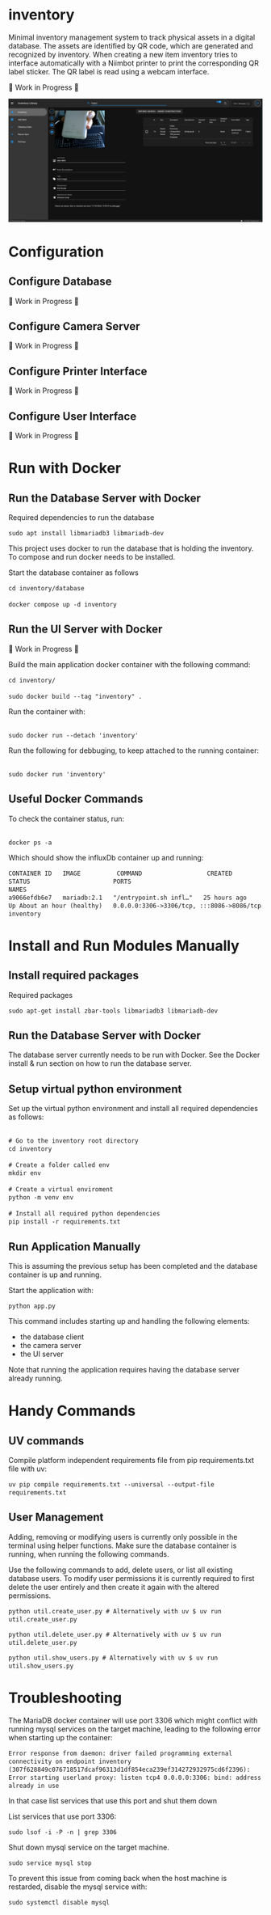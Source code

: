 # inventory

Minimal inventory management system to track physical assets in a digital database. The assets are identified by QR code, which are generated and recognized by inventory. When creating a new item inventory tries to interface automatically with a Niimbot printer to print the corresponding QR label sticker. The QR label is read using a webcam interface.

:construction: Work in Progress :construction:

![inventory](https://github.com/maxxonair/inventory/blob/main/frontend/data/inventory_example_ui_home.png?raw=true)

# Configuration

## Configure Database

:construction: Work in Progress :construction:

## Configure Camera Server

:construction: Work in Progress :construction:

## Configure Printer Interface

:construction: Work in Progress :construction:

## Configure User Interface

:construction: Work in Progress :construction:

# Run with Docker

## Run the Database Server with Docker

Required dependencies to run the database

```
sudo apt install libmariadb3 libmariadb-dev
```

This project uses docker to run the database that is holding the inventory.
To compose and run docker needs to be installed.

Start the database container as follows

```
cd inventory/database

docker compose up -d inventory

```

## Run the UI Server with Docker

:construction: Work in Progress :construction:

Build the main application docker container with the following command:

```
cd inventory/

sudo docker build --tag "inventory" .

```

Run the container with:

```

sudo docker run --detach 'inventory'

```

Run the following for debbuging, to keep attached to the running container:

```

sudo docker run 'inventory'

```

## Useful Docker Commands

To check the container status, run:

```

docker ps -a

```

Which should show the influxDb container up and running:

```
CONTAINER ID   IMAGE          COMMAND                  CREATED        STATUS                       PORTS                                       NAMES
a9066efdb6e7   mariadb:2.1   "/entrypoint.sh infl…"   25 hours ago   Up About an hour (healthy)   0.0.0.0:3306->3306/tcp, :::8086->8086/tcp   inventory

```

# Install and Run Modules Manually

## Install required packages

Required packages

```
sudo apt-get install zbar-tools libmariadb3 libmariadb-dev
```

## Run the Database Server with Docker

The database server currently needs to be run with Docker. See the Docker install & run section on how to run the database server.

## Setup virtual python environment

Set up the virtual python environment and install all required dependencies
as follows:

```

# Go to the inventory root directory
cd inventory

# Create a folder called env
mkdir env

# Create a virtual enviroment
python -m venv env

# Install all required python dependencies
pip install -r requirements.txt

```

## Run Application Manually

This is assuming the previous setup has been completed and the database
container is up and running.

Start the application with:

```
python app.py
```

This command includes starting up and handling the following elements:

- the database client
- the camera server
- the UI server

Note that running the application requires having the database server already running.

# Handy Commands

## UV commands

Compile platform independent requirements file from pip requirements.txt
file with uv:

```
uv pip compile requirements.txt --universal --output-file requirements.txt
```

## User Management

Adding, removing or modifying users is currently only possible in the terminal
using helper functions. Make sure the database container is running, when
running the following commands.

Use the following commands to add, delete users, or list all existing database
users. To modify user permissions it is currently required to first delete
the user entirely and then create it again with the altered permissions.

```
python util.create_user.py # Alternatively with uv $ uv run util.create_user.py
```

```
python util.delete_user.py # Alternatively with uv $ uv run util.delete_user.py
```

```
python util.show_users.py # Alternatively with uv $ uv run util.show_users.py
```

# Troubleshooting

The MariaDB docker container will use port 3306 which might conflict with
running mysql services on the target machine, leading to the following error
when starting up the container:

```
Error response from daemon: driver failed programming external connectivity on endpoint inventory (307f628849c076718517dcaf96313d1df854eca239ef314272932975cd6f2396): Error starting userland proxy: listen tcp4 0.0.0.0:3306: bind: address already in use
```

In that case list services that use this port and shut them down

List services that use port 3306:

```
sudo lsof -i -P -n | grep 3306
```

Shut down mysql service on the target machine.

```
sudo service mysql stop
```

To prevent this issue from coming back when the host machine is restarded,
disable the mysql service with:

```
sudo systemctl disable mysql

```
